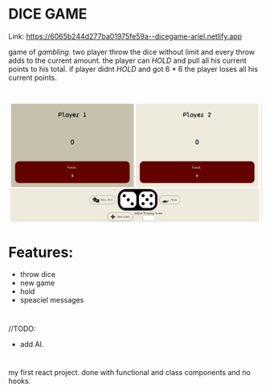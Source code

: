 # DICE GAME

Link: https://6065b244d277ba01975fe59a--dicegame-ariel.netlify.app

game of *gambling*. two player throw the dice without limit and every throw adds to the current amount.
the player can *HOLD* and pull all his current points to his total. if player didnt *HOLD* and got 6 * 6 the player loses all his current points.

#
![alt text](https://github.com/ArielMoi/Dice_Game/blob/main/screen_shot.png)

# Features:
- throw dice
- new game
- hold
- speaciel messages

# 
//TODO:
- add AI.

# 
my first react project. done with functional and class components and no hooks. 
